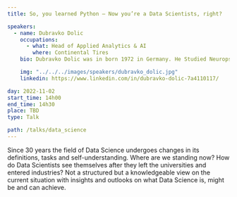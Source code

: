```yaml
---
title: So, you learned Python – Now you’re a Data Scientists, right?

speakers:
  - name: Dubravko Dolic
    occupations:
      - what: Head of Applied Analytics & AI
        where: Continental Tires
    bio: Dubravko Dolic was in born 1972 in Germany. He Studied Neuropsychology and Sociology with a focus on statistical methods in Oldenburg and Northern Ireland to start as employee in the role of a statistician in diverse industries. Being a self-employed consultant for the usage of analytics in enterprise applications for more than ten years he integrated his former company dsquare.de into Cognizant Germany in 2013. In 2017 he entered Continental tires to build up the topic of data science. Today he is Head of Applied Analytics and AI at Continental Tires.

    img: "../../../images/speakers/dubravko_dolic.jpg"
    linkedin: https://www.linkedin.com/in/dubravko-dolic-7a4110117/

day: 2022-11-02
start_time: 14h00
end_time: 14h30
place: TBD
type: Talk

path: /talks/data_science
---
```


Since 30 years the field of Data Science undergoes changes in its definitions, tasks and self-understanding. Where are we standing now? How do Data Scientists see themselves after they left the universities and entered industries? Not a structured but a knowledgeable view on the current situation with insights and outlooks on what Data Science is, might be and can achieve.
